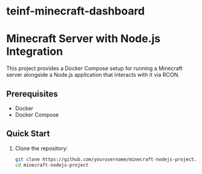 # teinf-minecraft-dashboard

# Minecraft Server with Node.js Integration

This project provides a Docker Compose setup for running a Minecraft server alongside a Node.js application that interacts with it via RCON.

## Prerequisites

- Docker
- Docker Compose

## Quick Start

1. Clone the repository:
   ```bash
   git clone https://github.com/yourusername/minecraft-nodejs-project.git
   cd minecraft-nodejs-project